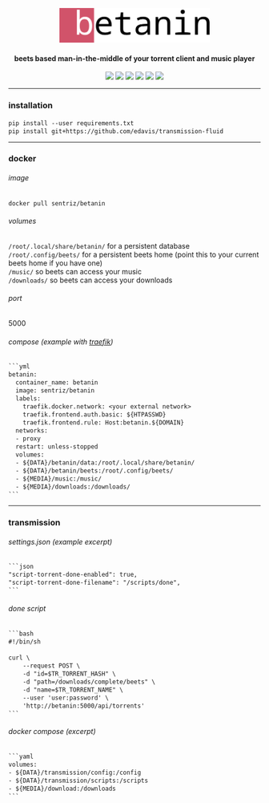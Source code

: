 <p align="center"><img width="300" src="https://github.com/sentriz/betanin/blob/master/betanin/client/src/assets/logo.png?raw=true"></p>
<h4 align="center">beets based man-in-the-middle of your torrent client and music player</h4>
<p align="center"><img src="https://img.shields.io/docker/pulls/sentriz/betanin.svg"> <img src="https://api.codacy.com/project/badge/Grade/9d97d90ee91c48dc948f1bd2037ba9d7?isInternal=true"> <img src="https://img.shields.io/github/issues/sentriz/betanin.svg"> <img src="https://img.shields.io/github/issues-pr/sentriz/betanin.svg"> <img src="https://img.shields.io/badge/python-3.6-blue.svg"> <img src="https://img.shields.io/badge/vue-2.5-brightgreen.svg"></p>


<hr>

### installation

    pip install --user requirements.txt
    pip install git+https://github.com/edavis/transmission-fluid
    
<hr>

### docker
###### image
`docker pull sentriz/betanin`  
###### volumes
`/root/.local/share/betanin/` for a persistent database  
`/root/.config/beets/` for a persistent beets home (point this to your current beets home if you have one)  
`/music/` so beets can access your music  
`/downloads/` so beets can access your downloads  
###### port
5000
###### compose (example with [traefik](https://traefik.io/))
    ```yml
    betanin:
      container_name: betanin
      image: sentriz/betanin
      labels:
        traefik.docker.network: <your external network>
        traefik.frontend.auth.basic: ${HTPASSWD}
        traefik.frontend.rule: Host:betanin.${DOMAIN}
      networks:
      - proxy
      restart: unless-stopped
      volumes:
      - ${DATA}/betanin/data:/root/.local/share/betanin/
      - ${DATA}/betanin/beets:/root/.config/beets/
      - ${MEDIA}/music:/music/
      - ${MEDIA}/downloads:/downloads/
    ```

<hr>

### transmission
###### settings.json (example excerpt)
    ```json
    "script-torrent-done-enabled": true,
    "script-torrent-done-filename": "/scripts/done",
    ```
###### done script
    ```bash
    #!/bin/sh

    curl \
        --request POST \
        -d "id=$TR_TORRENT_HASH" \
        -d "path=/downloads/complete/beets" \
        -d "name=$TR_TORRENT_NAME" \
        --user 'user:password' \
        'http://betanin:5000/api/torrents'
    ```
###### docker compose (excerpt)
    ```yaml
    volumes:
    - ${DATA}/transmission/config:/config
    - ${DATA}/transmission/scripts:/scripts
    - ${MEDIA}/download:/downloads
    ```
